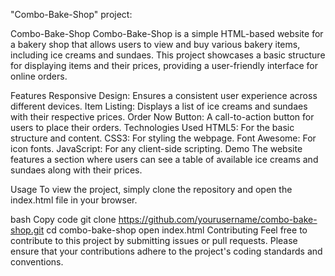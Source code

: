 "Combo-Bake-Shop" project:

Combo-Bake-Shop
Combo-Bake-Shop is a simple HTML-based website for a bakery shop that allows users to view and buy various bakery items, including ice creams and sundaes. This project showcases a basic structure for displaying items and their prices, providing a user-friendly interface for online orders.

Features
Responsive Design: Ensures a consistent user experience across different devices.
Item Listing: Displays a list of ice creams and sundaes with their respective prices.
Order Now Button: A call-to-action button for users to place their orders.
Technologies Used
HTML5: For the basic structure and content.
CSS3: For styling the webpage.
Font Awesome: For icon fonts.
JavaScript: For any client-side scripting.
Demo
The website features a section where users can see a table of available ice creams and sundaes along with their prices.

Usage
To view the project, simply clone the repository and open the index.html file in your browser.

bash
Copy code
git clone https://github.com/yourusername/combo-bake-shop.git
cd combo-bake-shop
open index.html
Contributing
Feel free to contribute to this project by submitting issues or pull requests. Please ensure that your contributions adhere to the project's coding standards and conventions.
